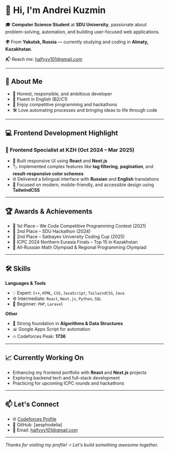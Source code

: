 # 👋 Hi, I'm Andrei Kuzmin

🎓 **Computer Science Student** at **SDU University**, passionate about problem-solving, automation, and building user-focused web applications.  

🌍 From **Yakutsk, Russia** — currently studying and coding in **Almaty, Kazakhstan**.  

📬 Reach me: halfyyy101@gmail.com  

---

## 🧠 About Me

- 🎯 Honest, responsible, and ambitious developer
- 💬 Fluent in English (B2/C1)
- 🧩 Enjoy competitive programming and hackathons
- 🛠 Love automating processes and bringing ideas to life through code

---

## 💻 Frontend Development Highlight

### 🚀 Frontend Specialist at **KZH** (Oct 2024 – Mar 2025)
- 🔧 Built responsive UI using **React** and **Next.js**
- 🏷️ Implemented complex features like **tag filtering**, **pagination**, and **result-responsive color schemes**
- 🌐 Delivered a bilingual interface with **Russian** and **English** translations
- 📱 Focused on modern, mobile-friendly, and accessible design using **TailwindCSS**

---

## 🏆 Awards & Achievements

- 🥇 1st Place – We Code Competitive Programming Contest (2021)
- 🥈 2nd Place – SDU Hackathon (2024)
- 🥈 2nd Place – Satbayev University Coding Cup (2025)
- 🥉 ICPC 2024 Northern Eurasia Finals – Top 15 in Kazakhstan
- 🥉 All-Russian Math Olympiad & Regional Programming Olympiad

---

## 🛠️ Skills

**Languages & Tools**
- 💡 Expert: `C++`, `HTML`, `CSS`, `JavaScript`, `TailwindCSS`, `Java`
- ⚙️ Intermediate: `React`, `Next.js`, `Python`, `SQL`
- 🔧 Beginner: `PHP`, `Laravel`

**Other**
- 🧠 Strong foundation in **Algorithms & Data Structures**
- 📊 Google Apps Script for automation
- 🔥 Codeforces Peak: **1736**

---

## 📈 Currently Working On

- Enhancing my frontend portfolio with **React** and **Next.js** projects  
- Exploring backend tech and full-stack development  
- Practicing for upcoming ICPC rounds and hackathons  

---

## 📫 Let's Connect

- 🌐 [Codeforces Profile](https://codeforces.com/profile/halfyy)  
- 🐙 GitHub: [aesphodelia]  
- 💌 Email: halfyyy101@gmail.com  

---

_Thanks for visiting my profile! ⭐ Let's build something awesome together._
